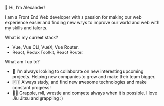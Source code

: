 👋 Hi, I’m Alexander!

I am a Front End Web developer with a passion for making our web experience easier and finding new ways to improve our world and web with my skills and talents.

What is my current stack?

- Vue, Vue CLI, VueX, Vue Router. 
- React, Redux Toolkit, React Router.

What am I up to?

- 🤝 I’m always looking to collaborate on new interesting upcoming projects. Helping new companies to grow and make their team bigger. 
- 🇫🇮 Always study, and find new awesome technologies and make constant progress!
- 🤼‍♂️ Grapple, roll, wrestle and compete always when it is possible. I love Jiu Jitsu and grappling :)


